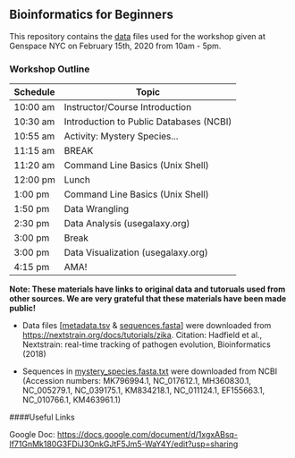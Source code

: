 ## Bioinformatics for Beginners
This repository contains the [data](https://github.com/gonzalezvl/B4B_15Feb20_GenSpace/tree/master/materials) files used for the workshop given at Genspace NYC on February 15th, 2020 from 10am - 5pm. 

### Workshop Outline

| Schedule  | Topic  |
|---|---|
|10:00 am |Instructor/Course Introduction   |
|10:30 am |Introduction to Public Databases (NCBI)  |
|10:55 am|Activity: Mystery Species... |
|11:15 am|BREAK  |
|11:20 am|Command Line Basics (Unix Shell)  |
|12:00 pm|Lunch  |
|1:00 pm| Command Line Basics (Unix Shell)  |
|1:50 pm |Data Wrangling |
|2:30 pm |Data Analysis (usegalaxy.org)|
|3:00 pm |Break |
|3:00 pm |Data Visualization (usegalaxy.org) |
|4:15 pm |AMA!|


**Note: These materials have links to original data and tutoruals used from other sources. We are very grateful that these materials have been made public!**

- Data files [[metadata.tsv](https://github.com/gonzalezvl/B4B_15Feb20_GenSpace/blob/master/materials/data/metadata.tsv) & [sequences.fasta](https://github.com/gonzalezvl/B4B_15Feb20_GenSpace/blob/master/materials/data/sequences.fasta)] were downloaded from https://nextstrain.org/docs/tutorials/zika. Citation: Hadfield et al., Nextstrain: real-time tracking of pathogen evolution, Bioinformatics (2018)

- Sequences in [mystery\_species.fasta.txt](https://github.com/gonzalezvl/B4B_15Feb20_GenSpace/blob/master/materials/data/mystery_species.fasta.txt) were downloaded from NCBI (Accession numbers: MK796994.1, NC\_017612.1, MH360830.1, NC\_005279.1, NC\_039175.1, KM834218.1, NC\_011124.1, EF155663.1, NC\_010766.1, KM463961.1)

####Useful Links

Google Doc: https://docs.google.com/document/d/1xgxABsq-lf71GnMk180G3FDiJ3OnkGJtF5Jm5-WaY4Y/edit?usp=sharing


